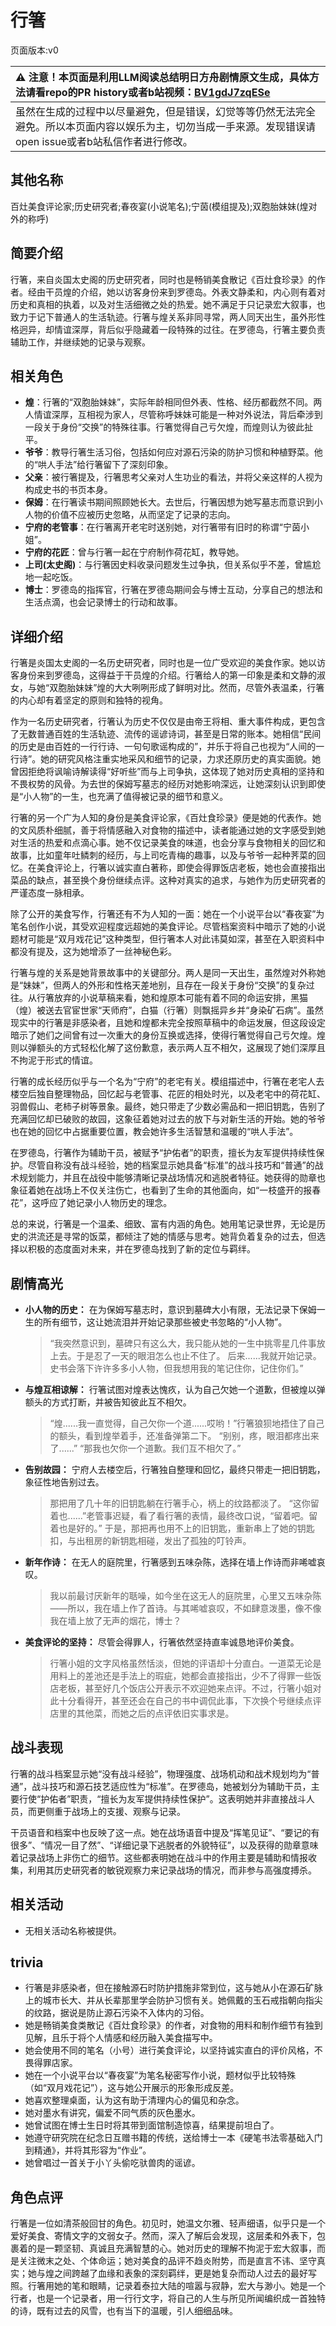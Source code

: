 # 行箸
页面版本:v0
 

| :warning: 注意！本页面是利用LLM阅读总结明日方舟剧情原文生成，具体方法请看repo的PR history或者b站视频：[BV1gdJ7zqESe](https://www.bilibili.com/video/BV1gdJ7zqESe/)         |
|:----------------------------|
| 虽然在生成的过程中以尽量避免，但是错误，幻觉等等仍然无法完全避免。所以本页面内容以娱乐为主，切勿当成一手来源。发现错误请open issue或者b站私信作者进行修改。|



## 其他名称
百灶美食评论家;历史研究者;春夜宴(小说笔名);宁茵(模组提及);双胞胎妹妹(煌对外的称呼)
## 简要介绍
行箸，来自炎国太史阁的历史研究者，同时也是畅销美食散记《百灶食珍录》的作者。经由干员煌的介绍，她以访客身份来到罗德岛。外表文静柔和，内心则有着对历史和真相的执着，以及对生活细微之处的热爱。她不满足于只记录宏大叙事，也致力于记下普通人的生活轨迹。行箸与煌关系非同寻常，两人同天出生，虽外形性格迥异，却情谊深厚，背后似乎隐藏着一段特殊的过往。在罗德岛，行箸主要负责辅助工作，并继续她的记录与观察。
## 相关角色
-   **煌**：行箸的“双胞胎妹妹”，实际年龄相同但外表、性格、经历都截然不同。两人情谊深厚，互相视为家人，尽管称呼妹妹可能是一种对外说法，背后牵涉到一段关于身份“交换”的特殊往事。行箸觉得自己亏欠煌，而煌则认为彼此扯平。
-   **爷爷**：教导行箸生活习俗，包括如何应对源石污染的防护习惯和种植野菜。他的“哄人手法”给行箸留下了深刻印象。
-   **父亲**：被行箸提及，行箸思考父亲对人生功业的看法，并将父亲这样的人视为构成史书的书页本身。
-   **保姆**：在行箸读书期间照顾她长大。去世后，行箸因想为她写墓志而意识到小人物的价值不应被历史忽略，从而坚定了记录的志向。
-   **宁府的老管事**：在行箸离开老宅时送别她，对行箸带有旧时的称谓“宁茵小姐”。
-   **宁府的花匠**：曾与行箸一起在宁府制作荷花缸，教导她。
-   **上司(太史阁)**：与行箸因史料收录问题发生过争执，但关系似乎不差，曾尴尬地一起吃饭。
-   **博士**：罗德岛的指挥官，行箸在罗德岛期间会与博士互动，分享自己的想法和生活点滴，也会记录博士的行动和故事。
## 详细介绍
行箸是炎国太史阁的一名历史研究者，同时也是一位广受欢迎的美食作家。她以访客身份来到罗德岛，这得益于干员煌的介绍。行箸给人的第一印象是柔和文静的淑女，与她“双胞胎妹妹”煌的大大咧咧形成了鲜明对比。然而，尽管外表温柔，行箸的内心却有着坚定的原则和独特的视角。

作为一名历史研究者，行箸认为历史不仅仅是由帝王将相、重大事件构成，更包含了无数普通百姓的生活轨迹、流传的谣谚诗词，甚至是日常的账本。她相信“民间的历史是由百姓的一行行诗、一句句歌谣构成的”，并乐于将自己也视为“人间的一行诗”。她的研究风格注重实地采风和细节的记录，力求还原历史的真实面貌。她曾因拒绝将讽喻诗解读得“好听些”而与上司争执，这体现了她对历史真相的坚持和不畏权势的风骨。为去世的保姆写墓志的经历对她影响深远，让她深刻认识到即使是“小人物”的一生，也充满了值得被记录的细节和意义。

行箸的另一个广为人知的身份是美食评论家，《百灶食珍录》便是她的代表作。她的文风质朴细腻，善于将情感融入对食物的描述中，读者能通过她的文字感受到她对生活的热爱和点滴心事。她不仅记录美食的味道，也会分享与食物相关的回忆和故事，比如童年吐鳞刺的经历，与上司吃青梅的趣事，以及与爷爷一起种荠菜的回忆。在美食评论上，行箸以诚实直白著称，即使会得罪饭店老板，她也会直接指出菜品的缺点，甚至换个身份继续点评。这种对真实的追求，与她作为历史研究者的严谨态度一脉相承。

除了公开的美食写作，行箸还有不为人知的一面：她在一个小说平台以“春夜宴”为笔名创作小说，其受欢迎程度远超她的美食评论。尽管档案资料中暗示了她的小说题材可能是“双月戏花记”这种类型，但行箸本人对此讳莫如深，甚至在入职资料中都没有提及，这为她增添了一丝神秘色彩。

行箸与煌的关系是她背景故事中的关键部分。两人是同一天出生，虽然煌对外称她是“妹妹”，但两人的外形和性格天差地别，且存在一段关于身份“交换”的复杂过往。从行箸放弃的小说草稿来看，她和煌原本可能有着不同的命运安排，黑猫（煌）被送去官宦世家“天师府”，白猫（行箸）则飘摇异乡并“身染矿石病”。虽然现实中的行箸是非感染者，且她和煌都未完全按照草稿中的命运发展，但这段设定暗示了她们之间曾有过一次重大的身份互换或选择，使得行箸觉得自己亏欠煌。煌则以弹额头的方式轻松化解了这份歉意，表示两人互不相欠，这展现了她们深厚且不拘泥于形式的情谊。

行箸的成长经历似乎与一个名为“宁府”的老宅有关。模组描述中，行箸在老宅人去楼空后独自整理物品，回忆起与老管事、花匠的相处时光，以及老宅中的荷花缸、羽兽假山、老柿子树等景象。最终，她只带走了少数必需品和一把旧钥匙，告别了充满回忆却已破败的故园，这象征着她对过去的放下与对新生活的开始。她的爷爷也在她的回忆中占据重要位置，教会她许多生活智慧和温暖的“哄人手法”。

在罗德岛，行箸作为辅助干员，被赋予“护佑者”的职责，擅长为友军提供持续性保护。尽管自称没有战斗经验，她的档案显示她具备“标准”的战斗技巧和“普通”的战术规划能力，并且在战役中能够清晰记录战场情况和逃脱者特征。她获得的勋章也象征着她在战场上不仅关注伤亡，也看到了生命的其他面向，如“一枝盛开的报春花”，这呼应了她记录小人物历史的理念。

总的来说，行箸是一个温柔、细致、富有内涵的角色。她用笔记录世界，无论是历史的洪流还是寻常的饭菜，都倾注了她的情感与思考。她背负着复杂的过去，但选择以积极的态度面对未来，并在罗德岛找到了新的定位与羁绊。
## 剧情高光
*   **小人物的历史：** 在为保姆写墓志时，意识到墓碑大小有限，无法记录下保姆一生的所有细节，这让她流泪并开始记录那些被史书忽略的“小人物”。
    > “我突然意识到，墓碑只有这么大，我只能从她的一生中挑零星几件事放上去。于是忍了一天的眼泪怎么也止不住了。
    > 后来......我就开始记录。史书会落下许许多多小人物，但我想用我的笔记住你，记住你们。”
*   **与煌互相谅解：** 行箸试图对煌表达愧疚，认为自己欠她一个道歉，但被煌以弹额头的方式打断，并被告知彼此互不相欠。
    > “煌......我一直觉得，自己欠你一个道......哎哟！”行箸狼狈地捂住了自己的额头，看到煌举着手，还准备弹第二下。
    > “别别，疼，眼泪都疼出来了......”
    > “那我也欠你一个道歉。我们互不相欠了。”
*   **告别故园：** 宁府人去楼空后，行箸独自整理和回忆，最终只带走一把旧钥匙，象征性地告别过去。
    > 那把用了几十年的旧钥匙躺在行箸手心，柄上的纹路都淡了。
    > “这你留着也......”老管事迟疑，看了看行箸的表情，最终改口说，“留着吧。留着也是好的。”
    > 于是，那把再也用不上的旧钥匙，重新串上了她的钥匙扣，与出租房的新钥匙相碰，发出了孤独的叮铃声。
*   **新年作诗：** 在无人的庭院里，行箸感到五味杂陈，选择在墙上作诗而非唏嘘哀叹。
    > 我以前最讨厌新年的聒噪，如今坐在这无人的庭院里，心里又五味杂陈——所以，我在墙上作了首诗。与其唏嘘哀叹，不如肆意泼墨，像不像我在墙上放了无声的烟花，博士？
*   **美食评论的坚持：** 尽管会得罪人，行箸依然坚持直率诚恳地评价美食。
    > 行箸小姐的文字风格虽然恬淡，但她的评语却十分直白。一道菜无论是用料上的差池还是手法上的瑕疵，她都会直接指出，少不了得罪一些饭店老板，甚至好几个饭店公开表示不欢迎她来点评。不过，行箸小姐对此十分看得开，甚至还会在自己的书中调侃此事，下次换个号继续点评店里的其他菜，而她之后的点评依旧实事求是。
## 战斗表现
行箸的战斗档案显示她“没有战斗经验”，物理强度、战场机动和战术规划均为“普通”，战斗技巧和源石技艺适应性为“标准”。在罗德岛，她被划分为辅助干员，主要行使“护佑者”职责，“擅长为友军提供持续性保护”。这表明她并非直接战斗人员，而更侧重于战场上的支援、观察与记录。

干员语音和档案中也反映了这一点。她在战场语音中提及“挥笔见证”、“要记的有很多”、“情况一目了然”、“详细记录下逃脱者的外貌特征”，以及获得的勋章意味着记录战场上非伤亡的细节。这些都表明她在战斗中的作用主要是辅助和情报收集，利用其历史研究者的敏锐观察力来记录战场的情况，而非参与高强度搏杀。
## 相关活动
-   无相关活动名称被提供。
## trivia
*   行箸是非感染者，但在接触源石时防护措施非常到位，这与她从小在源石矿脉上的城市长大、并从长辈那里学会防护习惯有关。她佩戴的玉石戒指朝向指尖的纹路，据说是防止源石污染不入体内的习俗。
*   她是畅销美食类散记《百灶食珍录》的作者，对食物的用料和制作细节有独到见解，且乐于将个人情感和经历融入美食描写中。
*   她会使用不同的笔名（小号）进行美食评论，以坚持诚实直白的评价风格，不畏得罪店家。
*   她在一个小说平台以“春夜宴”为笔名秘密写作小说，题材似乎比较特殊（如“双月戏花记”），这与她公开展示的形象形成反差。
*   她喜欢整理桌面，认为这有助于清理内心的偏见和杂念。
*   她对墨水有讲究，偏爱不同气质的灰色墨水。
*   她曾试图在博士生日时将其带到面馆制造惊喜，结果提前坦白了。
*   她遵守研究院在纪念日互赠书籍的传统，送给博士一本《硬笔书法零基础入门到精通》，并将其形容为“作业”。
*   她曾唱过一首关于小丫头偷吃驮兽肉的谣谚。
## 角色点评
行箸是一位如清茶般回甘的角色。初见时，她温文尔雅、轻声细语，似乎只是一个爱好美食、寄情文字的文弱女子。然而，深入了解后会发现，这层柔和外表下，包裹着的是一颗坚韧、真诚且充满智慧的心。她对历史的理解不拘泥于宏大叙事，而是关注微末之处、个体命运；她对美食的品评不趋炎附势，而是直言不讳、坚守真实；她与煌之间跨越了血缘和表象的深刻羁绊，更是她复杂而动人过去的最好写照。行箸用她的笔和眼睛，记录着泰拉大陆的喧嚣与寂静，宏大与渺小。她是一个行者，也是一个记录者，用一行行文字，将自己的人生与所见所闻编织成一首独特的诗，既有过去的风雪，也有当下的温暖，引人细细品味。